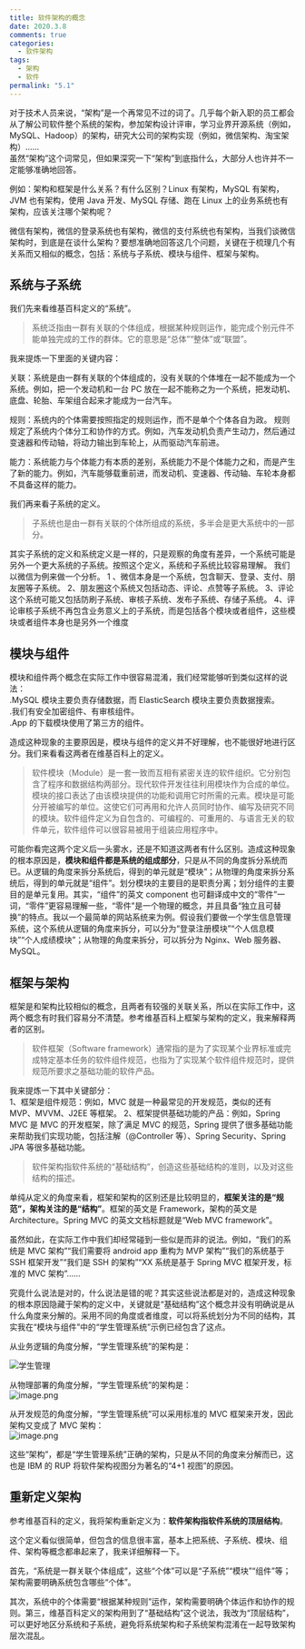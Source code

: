 ```yaml
---
title: 软件架构的概念
date: 2020.3.8
comments: true
categories:
  - 软件架构
tags:
  - 架构
  - 软件
permalink: "5.1"
---
```


对于技术人员来说，“架构”是一个再常见不过的词了。几乎每个新入职的员工都会从了解公司软件整个系统的架构，参加架构设计评审，学习业界开源系统（例如，MySQL、Hadoop）的架构，研究大公司的架构实现（例如，微信架构、淘宝架构）……  
虽然“架构”这个词常见，但如果深究一下“架构”到底指什么，大部分人也许并不一定能够准确地回答。  

例如：架构和框架是什么关系？有什么区别？Linux 有架构，MySQL 有架构，JVM 也有架构，使用 Java 开发、MySQL 存储、跑在 Linux 上的业务系统也有架构，应该关注哪个架构呢？

微信有架构，微信的登录系统也有架构，微信的支付系统也有架构，当我们谈微信架构时，到底是在谈什么架构？要想准确地回答这几个问题，关键在于梳理几个有关系而又相似的概念，包括：系统与子系统、模块与组件、框架与架构。

## 系统与子系统

我们先来看维基百科定义的“系统”。

>系统泛指由一群有关联的个体组成，根据某种规则运作，能完成个别元件不能单独完成的工作的群体。它的意思是“总体”“整体”或“联盟”。

我来提炼一下里面的关键内容：

关联：系统是由一群有关联的个体组成的，没有关联的个体堆在一起不能成为一个系统。例如，把一个发动机和一台 PC 放在一起不能称之为一个系统，把发动机、底盘、轮胎、车架组合起来才能成为一台汽车。

规则：系统内的个体需要按照指定的规则运作，而不是单个个体各自为政。
规则规定了系统内个体分工和协作的方式。例如，汽车发动机负责产生动力，然后通过变速器和传动轴，将动力输出到车轮上，从而驱动汽车前进。

能力：系统能力与个体能力有本质的差别，系统能力不是个体能力之和，而是产生了新的能力。例如，汽车能够载重前进，而发动机、变速器、传动轴、车轮本身都不具备这样的能力。

我们再来看子系统的定义。

>子系统也是由一群有关联的个体所组成的系统，多半会是更大系统中的一部分。

其实子系统的定义和系统定义是一样的，只是观察的角度有差异，一个系统可能是另外一个更大系统的子系统。按照这个定义，系统和子系统比较容易理解。
我们以微信为例来做一个分析。
1 、微信本身是一个系统，包含聊天、登录、支付、朋友圈等子系统。
2、朋友圈这个系统又包括动态、评论、点赞等子系统。
3、评论这个系统可能又包括防刷子系统、审核子系统、发布子系统、存储子系统。
4、评论审核子系统不再包含业务意义上的子系统，而是包括各个模块或者组件，这些模块或者组件本身也是另外一个维度

## 模块与组件

模块和组件两个概念在实际工作中很容易混淆，我们经常能够听到类似这样的说法：  
.MySQL 模块主要负责存储数据，而 ElasticSearch 模块主要负责数据搜索。  
.我们有安全加密组件、有审核组件。  
.App 的下载模块使用了第三方的组件。  

造成这种现象的主要原因是，模块与组件的定义并不好理解，也不能很好地进行区分。我们来看看这两者在维基百科上的定义。  

>软件模块（Module）是一套一致而互相有紧密关连的软件组织。它分别包含了程序和数据结构两部分。现代软件开发往往利用模块作为合成的单位。模块的接口表达了由该模块提供的功能和调用它时所需的元素。模块是可能分开被编写的单位。这使它们可再用和允许人员同时协作、编写及研究不同的模块。软件组件定义为自包含的、可编程的、可重用的、与语言无关的软件单元，软件组件可以很容易被用于组装应用程序中。

可能你看完这两个定义后一头雾水，还是不知道这两者有什么区别。造成这种现象的根本原因是，**模块和组件都是系统的组成部分**，只是从不同的角度拆分系统而已。从逻辑的角度来拆分系统后，得到的单元就是“模块”；从物理的角度来拆分系统后，得到的单元就是“组件”。划分模块的主要目的是职责分离；划分组件的主要目的是单元复用。其实，“组件”的英文 component 也可翻译成中文的“零件”一词，“零件”更容易理解一些，“零件”是一个物理的概念，并且具备“独立且可替换”的特点。我以一个最简单的网站系统来为例。假设我们要做一个学生信息管理系统，这个系统从逻辑的角度来拆分，可以分为“登录注册模块”“个人信息模块”“个人成绩模块”；从物理的角度来拆分，可以拆分为 Nginx、Web 服务器、MySQL。

## 框架与架构

框架是和架构比较相似的概念，且两者有较强的关联关系，所以在实际工作中，这两个概念有时我们容易分不清楚。参考维基百科上框架与架构的定义，我来解释两者的区别。

>软件框架（Software framework）通常指的是为了实现某个业界标准或完成特定基本任务的软件组件规范，也指为了实现某个软件组件规范时，提供规范所要求之基础功能的软件产品。

我来提炼一下其中关键部分：  
1、框架是组件规范：例如，MVC 就是一种最常见的开发规范，类似的还有 MVP、MVVM、J2EE 等框架。
2、框架提供基础功能的产品：例如，Spring MVC 是 MVC 的开发框架，除了满足 MVC 的规范，Spring 提供了很多基础功能来帮助我们实现功能，包括注解（@Controller 等）、Spring Security、Spring JPA 等很多基础功能。  

>软件架构指软件系统的“基础结构”，创造这些基础结构的准则，以及对这些结构的描述。

单纯从定义的角度来看，框架和架构的区别还是比较明显的，**框架关注的是“规范”，架构关注的是“结构”**。框架的英文是 Framework，架构的英文是 Architecture。Spring MVC 的英文文档标题就是“Web MVC framework”。  

虽然如此，在实际工作中我们却经常碰到一些似是而非的说法。例如，“我们的系统是 MVC 架构”“我们需要将 android app 重构为 MVP 架构”“我们的系统基于 SSH 框架开发”“我们是 SSH 的架构”“XX 系统是基于 Spring MVC 框架开发，标准的 MVC 架构”……  

究竟什么说法是对的，什么说法是错的呢？其实这些说法都是对的，造成这种现象的根本原因隐藏于架构的定义中，关键就是“基础结构”这个概念并没有明确说是从什么角度来分解的。采用不同的角度或者维度，可以将系统划分为不同的结构，其实我在“模块与组件”中的“学生管理系统”示例已经包含了这点。  

从业务逻辑的角度分解，“学生管理系统”的架构是：  

![学生管理](https://i.loli.net/2020/03/15/ip1WCBbzFTP6U9G.png)

从物理部署的角度分解，“学生管理系统”的架构是：  
![image.png](https://i.loli.net/2020/03/15/zX1x2SpJ4n68wrO.png)

从开发规范的角度分解，“学生管理系统”可以采用标准的 MVC 框架来开发，因此架构又变成了 MVC 架构：  
![image.png](https://i.loli.net/2020/03/15/jrDfVc2WgLkdnOT.png)

这些“架构”，都是“学生管理系统”正确的架构，只是从不同的角度来分解而已，这也是 IBM 的 RUP 将软件架构视图分为著名的“4+1 视图”的原因。

## 重新定义架构

参考维基百科的定义，我将架构重新定义为：**软件架构指软件系统的顶层结构**。

这个定义看似很简单，但包含的信息很丰富，基本上把系统、子系统、模块、组件、架构等概念都串起来了，我来详细解释一下。

首先，“系统是一群关联个体组成”，这些“个体”可以是“子系统”“模块”“组件”等；架构需要明确系统包含哪些“个体”。

其次，系统中的个体需要“根据某种规则”运作，架构需要明确个体运作和协作的规则。第三，维基百科定义的架构用到了“基础结构”这个说法，我改为“顶层结构”，可以更好地区分系统和子系统，避免将系统架构和子系统架构混淆在一起导致架构层次混乱。
